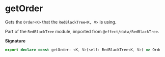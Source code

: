 # getOrder

Gets the `Order<K>` that the `RedBlackTree<K, V>` is using.

Part of the `RedBlackTree` module, imported from `@effect/data/RedBlackTree`.

**Signature**

```ts
export declare const getOrder: <K, V>(self: RedBlackTree<K, V>) => Order<K>
```
